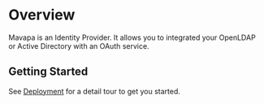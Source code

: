 # Overview

Mavapa is an Identity Provider. It allows you to integrated your OpenLDAP or Active Directory with an
OAuth service.

## Getting Started

See [Deployment](./deploy/) for a detail tour to get you started.

